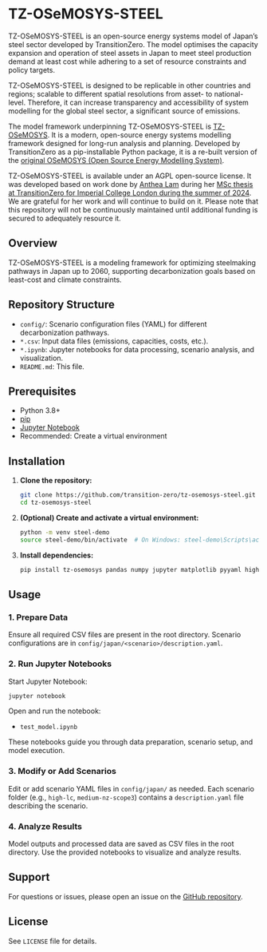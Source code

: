 # TZ-OSeMOSYS-STEEL

TZ-OSeMOSYS-STEEL is an open-source energy systems model of Japan’s steel sector developed by TransitionZero. The model optimises the capacity expansion and operation of steel assets in Japan to meet steel production demand at least cost while adhering to a set of resource constraints and policy targets.

TZ-OSeMOSYS-STEEL is designed to be replicable in other countries and regions; scalable to different spatial resolutions from asset- to national-level. Therefore, it can increase transparency and accessibility of system modelling for the global steel sector, a significant source of emissions.

The model framework underpinning TZ-OSeMOSYS-STEEL is [TZ-OSeMOSYS](https://github.com/transition-zero/tz-osemosys). It is a modern, open-source energy systems modelling framework designed for long-run analysis and planning. Developed by TransitionZero as a pip-installable Python package, it is a re-built version of the [original OSeMOSYS (Open Source Energy Modelling System)](https://github.com/OSeMOSYS/OSeMOSYS).

TZ-OSeMOSYS-STEEL is available under an AGPL open-source license. It was developed based on work done by [Anthea Lam](https://www.linkedin.com/in/anthealamiweng/) during her [MSc thesis at TransitionZero for Imperial College London during the summer of 2024](https://www.imperial.ac.uk/energy-futures-lab/study/annual-conference/sustainable-energy-futures-annual-conference-2024/research-themes/decarbonising-industry/). We are grateful for her work and will continue to build on it. Please note that this repository will not be continuously maintained until additional funding is secured to adequately resource it. 

## Overview

TZ-OSeMOSYS-STEEL is a modeling framework for optimizing steelmaking pathways in Japan up to 2060, supporting decarbonization goals based on least-cost and climate constraints.

## Repository Structure

- `config/`: Scenario configuration files (YAML) for different decarbonization pathways.
- `*.csv`: Input data files (emissions, capacities, costs, etc.).
- `*.ipynb`: Jupyter notebooks for data processing, scenario analysis, and visualization.
- `README.md`: This file.

## Prerequisites

- Python 3.8+
- [pip](https://pip.pypa.io/en/stable/)
- [Jupyter Notebook](https://jupyter.org/)
- Recommended: Create a virtual environment

## Installation

1. **Clone the repository:**
   ```sh
   git clone https://github.com/transition-zero/tz-osemosys-steel.git
   cd tz-osemosys-steel
   ```

2. **(Optional) Create and activate a virtual environment:**
   ```sh
   python -m venv steel-demo
   source steel-demo/bin/activate  # On Windows: steel-demo\Scripts\activate
   ```

3. **Install dependencies:**
   ```sh
   pip install tz-osemosys pandas numpy jupyter matplotlib pyyaml highspy
   ```

## Usage

### 1. Prepare Data

Ensure all required CSV files are present in the root directory. Scenario configurations are in `config/japan/<scenario>/description.yaml`.

### 2. Run Jupyter Notebooks

Start Jupyter Notebook:
```sh
jupyter notebook
```
Open and run the notebook:
- `test_model.ipynb`

These notebooks guide you through data preparation, scenario setup, and model execution.

### 3. Modify or Add Scenarios

Edit or add scenario YAML files in `config/japan/` as needed. Each scenario folder (e.g., `high-lc`, `medium-nz-scope3`) contains a `description.yaml` file describing the scenario.

### 4. Analyze Results

Model outputs and processed data are saved as CSV files in the root directory. Use the provided notebooks to visualize and analyze results.

## Support

For questions or issues, please open an issue on the [GitHub repository](https://github.com/transitionzero/tz-osemosys-steel).

## License

See `LICENSE` file for details.
